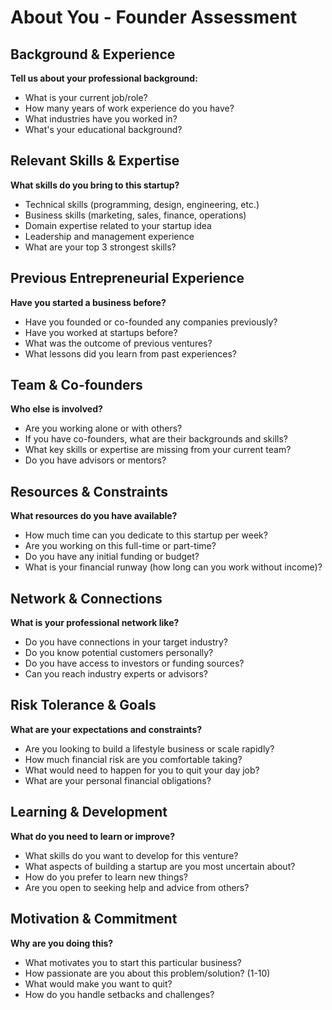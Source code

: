 # About You - Founder Assessment

## Background & Experience
**Tell us about your professional background:**
- What is your current job/role?
- How many years of work experience do you have?
- What industries have you worked in?
- What's your educational background?

## Relevant Skills & Expertise
**What skills do you bring to this startup?**
- Technical skills (programming, design, engineering, etc.)
- Business skills (marketing, sales, finance, operations)
- Domain expertise related to your startup idea
- Leadership and management experience
- What are your top 3 strongest skills?

## Previous Entrepreneurial Experience
**Have you started a business before?**
- Have you founded or co-founded any companies previously?
- Have you worked at startups before?
- What was the outcome of previous ventures?
- What lessons did you learn from past experiences?

## Team & Co-founders
**Who else is involved?**
- Are you working alone or with others?
- If you have co-founders, what are their backgrounds and skills?
- What key skills or expertise are missing from your current team?
- Do you have advisors or mentors?

## Resources & Constraints
**What resources do you have available?**
- How much time can you dedicate to this startup per week?
- Are you working on this full-time or part-time?
- Do you have any initial funding or budget?
- What is your financial runway (how long can you work without income)?

## Network & Connections
**What is your professional network like?**
- Do you have connections in your target industry?
- Do you know potential customers personally?
- Do you have access to investors or funding sources?
- Can you reach industry experts or advisors?

## Risk Tolerance & Goals
**What are your expectations and constraints?**
- Are you looking to build a lifestyle business or scale rapidly?
- How much financial risk are you comfortable taking?
- What would need to happen for you to quit your day job?
- What are your personal financial obligations?

## Learning & Development
**What do you need to learn or improve?**
- What skills do you want to develop for this venture?
- What aspects of building a startup are you most uncertain about?
- How do you prefer to learn new things?
- Are you open to seeking help and advice from others?

## Motivation & Commitment
**Why are you doing this?**
- What motivates you to start this particular business?
- How passionate are you about this problem/solution? (1-10)
- What would make you want to quit?
- How do you handle setbacks and challenges?